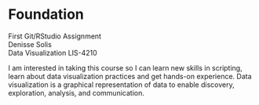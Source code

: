 # Foundation
First Git/RStudio Assignment\
Denisse Solis\
Data Visualization LIS-4210

I am interested in taking this course so I can learn new skills in scripting, learn about data visualization practices and get hands-on experience.
Data visualization is a graphical representation of data to enable discovery, exploration, analysis, and communication. 